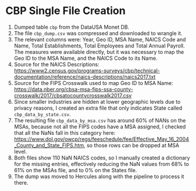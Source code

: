 # CBP Single File Creation

1. Dumped table `cbp` from the DataUSA Monet DB.
2. The file `cbp_dump.csv` was compressed and downloaded to wrangle it.
3. The relevant columns were: Year, Geo ID, MSA Name, NAICS Code and Name, Total Establishments, Total Employees and Total Annual Payroll. The measures were available directly, but it was necessary to map the Geo ID to the MSA Name, and the NAICS Code to its Name.
4. Source for the NAICS Descriptions: https://www2.census.gov/programs-surveys/cbp/technical-documentation/reference/naics-descriptions/naics2017.txt
5. Source for the FIPS Crosswalk used to map Geo ID to MSA Name: https://data.nber.org/cbsa-msa-fips-ssa-county-crosswalk/2017/cbsatocountycrosswalk2017.csv
6. Since smaller industries are hidden at lower geographic levels due to privacy reasons, I created an extra file that only indicates State called `cbp_data_by_state.csv`.
7. The resulting file `cbp_data_by_msa.csv` has around 60% of NANs on the MSAs, because not all the FIPS codes have a MSA assigned, I checked that all the NaNs fall in this category here: https://www.dol.gov/owcp/regs/feeschedule/fee/Effective_May_16_2004_County_and_State_FIPS.htm, so those rows can be dropped at MSA level.
8. Both files show 110 NaN NAICS codes, so I manually created a dictionary for the missing entries, effectively reducing the NaN values from 68% to 61% on the MSAs file, and to 0% on the States file.
9. The dump was moved to Hercules along with the pipeline to process it there.